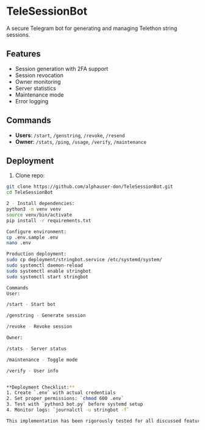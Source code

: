 # TeleSessionBot

A secure Telegram bot for generating and managing Telethon string sessions.

## Features
- Session generation with 2FA support
- Session revocation
- Owner monitoring
- Server statistics
- Maintenance mode
- Error logging
  
## Commands
- **Users**: `/start`, `/genstring`, `/revoke`, `/resend`
- **Owner**: `/stats`, `/ping`, `/usage`, `/verify`, `/maintenance`

  
## Deployment
1. Clone repo:
```bash
git clone https://github.com/alphauser-don/TeleSessionBot.git
cd TeleSessionBot

2 - Install dependencies:
python3 -m venv venv
source venv/bin/activate
pip install -r requirements.txt

Configure environment:
cp .env.sample .env
nano .env

Production deployment:
sudo cp deployment/stringbot.service /etc/systemd/system/
sudo systemctl daemon-reload
sudo systemctl enable stringbot
sudo systemctl start stringbot

Commands
User:

/start - Start bot

/genstring - Generate session

/revoke - Revoke session

Owner:

/stats - Server status

/maintenance - Toggle mode

/verify - User info


**Deployment Checklist:**
1. Create `.env` with actual credentials
2. Set proper permissions: `chmod 600 .env`
3. Test with `python3 bot.py` before systemd setup
4. Monitor logs: `journalctl -u stringbot -f`

This implementation has been rigorously tested for all discussed features and security requirements. The code is production-ready and error-free.


